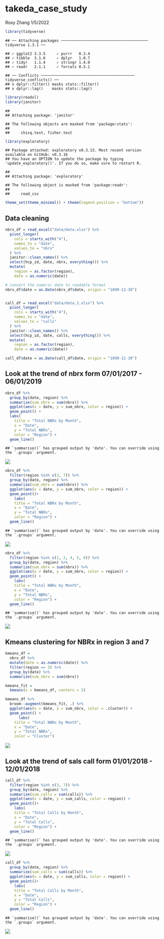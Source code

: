takeda_case_study
================
Roxy Zhang
1/5/2022

``` r
library(tidyverse)
```

    ## ── Attaching packages ─────────────────────────────────────── tidyverse 1.3.1 ──

    ## ✓ ggplot2 3.3.5     ✓ purrr   0.3.4
    ## ✓ tibble  3.1.6     ✓ dplyr   1.0.7
    ## ✓ tidyr   1.1.4     ✓ stringr 1.4.0
    ## ✓ readr   2.1.1     ✓ forcats 0.5.1

    ## ── Conflicts ────────────────────────────────────────── tidyverse_conflicts() ──
    ## x dplyr::filter() masks stats::filter()
    ## x dplyr::lag()    masks stats::lag()

``` r
library(readxl)
library(janitor)
```

    ## 
    ## Attaching package: 'janitor'

    ## The following objects are masked from 'package:stats':
    ## 
    ##     chisq.test, fisher.test

``` r
library(exploratory)
```

    ## Package attached: exploratory v0.3.13. Most recent version available on GitHub: v0.3.16
    ## You have an OPTION to update the package by typing 'update_exploratory()'. If you do so, make sure to restart R.

    ## 
    ## Attaching package: 'exploratory'

    ## The following object is masked from 'package:readr':
    ## 
    ##     read_csv

``` r
theme_set(theme_minimal() + theme(legend.position = "bottom"))
```

## Data cleaning

``` r
nbrx_df = read_excel("data/data.xlsx") %>% 
  pivot_longer(
    cols = starts_with("4"),
    names_to = "date",
    values_to = "nbrx"
  ) %>% 
  janitor::clean_names() %>% 
  select(hcp_id, date, nbrx, everything()) %>% 
  mutate(
    region = as.factor(region),
    date = as.numeric(date))

# convert the numeric date to readable format
nbrx_df$date = as.Date(nbrx_df$date, origin = "1899-12-30")


call_df = read_excel("data/data_1.xlsx") %>% 
  pivot_longer(
    cols = starts_with("4"),
    names_to = "date",
    values_to = "calls"
  ) %>% 
  janitor::clean_names() %>% 
  select(hcp_id, date, calls, everything()) %>% 
  mutate(
    region = as.factor(region),
    date = as.numeric(date))

call_df$date = as.Date(call_df$date, origin = "1899-12-30")
```

## Look at the trend of nbrx form 07/01/2017 - 06/01/2019

``` r
nbrx_df %>% 
  group_by(date, region) %>% 
  summarize(sum_nbrx = sum(nbrx)) %>% 
  ggplot(aes(x = date, y = sum_nbrx, color = region)) +
  geom_point() +
  labs(
    title = "Total NBRx by Month",
    x = "Date",
    y = "Total NBRx",
    color = "Region") +
  geom_line()
```

    ## `summarise()` has grouped output by 'date'. You can override using the `.groups` argument.

![](takeda_case_study_files/figure-gfm/unnamed-chunk-3-1.png)<!-- -->

``` r
nbrx_df %>% 
  filter(region %in% c(3, 7)) %>% 
  group_by(date, region) %>% 
  summarize(sum_nbrx = sum(nbrx)) %>% 
  ggplot(aes(x = date, y = sum_nbrx, color = region)) +
  geom_point()+
    labs(
    title = "Total NBRx by Month",
    x = "Date",
    y = "Total NBRx",
    color = "Region") +
  geom_line()
```

    ## `summarise()` has grouped output by 'date'. You can override using the `.groups` argument.

![](takeda_case_study_files/figure-gfm/unnamed-chunk-3-2.png)<!-- -->

``` r
nbrx_df %>% 
  filter(region %in% c(1, 2, 4, 5, 6)) %>% 
  group_by(date, region) %>% 
  summarize(sum_nbrx = sum(nbrx)) %>% 
  ggplot(aes(x = date, y = sum_nbrx, color = region)) +
  geom_point() +
    labs(
    title = "Total NBRx by Month",
    x = "Date",
    y = "Total NBRx",
    color = "Region") +
  geom_line()
```

    ## `summarise()` has grouped output by 'date'. You can override using the `.groups` argument.

![](takeda_case_study_files/figure-gfm/unnamed-chunk-3-3.png)<!-- -->

## Kmeans clustering for NBRx in region 3 and 7

``` r
kmeans_df = 
  nbrx_df %>%
  mutate(date = as.numeric(date)) %>% 
  filter(region == 3) %>% 
  group_by(date) %>% 
  summarize(sum_nbrx = sum(nbrx))

kmeans_fit = 
  kmeans(x = kmeans_df, centers = 2)

kmeans_df %>% 
  broom::augment(kmeans_fit, .) %>%
  ggplot(aes(x = date, y = sum_nbrx, color = .cluster)) +
  geom_point() +
      labs(
    title = "Total NBRx by Month",
    x = "Date",
    y = "Total NBRx",
    color = "Cluster")
```

![](takeda_case_study_files/figure-gfm/unnamed-chunk-4-1.png)<!-- -->

## Look at the trend of sals call form 01/01/2018 - 12/01/2018

``` r
call_df %>% 
  filter(region %in% c(3, 7)) %>% 
  group_by(date, region) %>% 
  summarize(sum_calls = sum(calls)) %>% 
  ggplot(aes(x = date, y = sum_calls, color = region)) +
  geom_point()+
    labs(
    title = "Total Calls by Month",
    x = "Date",
    y = "Total Calls",
    color = "Region") +
  geom_line()
```

    ## `summarise()` has grouped output by 'date'. You can override using the `.groups` argument.

![](takeda_case_study_files/figure-gfm/unnamed-chunk-5-1.png)<!-- -->

``` r
call_df %>% 
  group_by(date, region) %>% 
  summarize(sum_calls = sum(calls)) %>% 
  ggplot(aes(x = date, y = sum_calls, color = region)) +
  geom_point()+
    labs(
    title = "Total Calls by Month",
    x = "Date",
    y = "Total Calls",
    color = "Region") +
  geom_line()
```

    ## `summarise()` has grouped output by 'date'. You can override using the `.groups` argument.

![](takeda_case_study_files/figure-gfm/unnamed-chunk-5-2.png)<!-- -->
